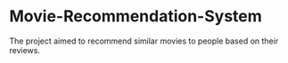 # Movie-Recommendation-System
The project aimed to recommend similar movies to people based on their reviews.
